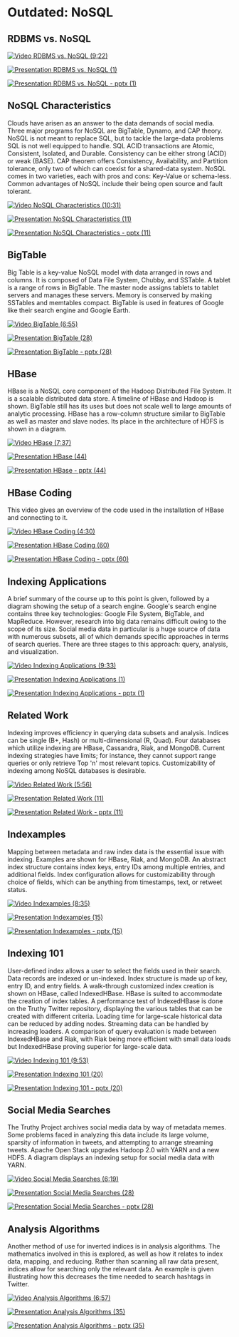 Outdated: NoSQL
===============

RDBMS vs. NoSQL
---------------

[![Video](images/video.png) RDBMS vs. NoSQL (9:22)](https://www.youtube.com/watch?v=dJunqER9lb8)

[![Presentation](images/presentation.png) RDBMS vs. NoSQL (1)](https://drive.google.com/open?id=0B88HKpainTSfaDFNbjNiMm44bnc)

[![Presentation](images/presentation.png) RDBMS vs. NoSQL - pptx (1)](https://drive.google.com/open?id=0B88HKpainTSfNnQ5SEVKTm1tRk0)

NoSQL Characteristics
---------------------

Clouds have arisen as an answer to the data demands of social media.
Three major programs for NoSQL are BigTable, Dynamo, and CAP theory.
NoSQL is not meant to replace SQL, but to tackle the large-data problems
SQL is not well equipped to handle. SQL ACID transactions are Atomic,
Consistent, Isolated, and Durable. Consistency can be either strong
(ACID) or weak (BASE). CAP theorem offers Consistency, Availability, and
Partition tolerance, only two of which can coexist for a shared-data
system. NoSQL comes in two varieties, each with pros and cons: Key-Value
or schema-less. Common advantages of NoSQL include their being open
source and fault tolerant.

[![Video](images/video.png) NoSQL Characteristics (10:31)](https://www.youtube.com/watch?v=BjtTDiKhqk8)

[![Presentation](images/presentation.png) NoSQL Characteristics (11)](https://drive.google.com/open?id=0B88HKpainTSfaDFNbjNiMm44bnc)

[![Presentation](images/presentation.png) NoSQL Characteristics - pptx (11)](https://drive.google.com/open?id=0B88HKpainTSfNnQ5SEVKTm1tRk0)

BigTable
--------

Big Table is a key-value NoSQL model with data arranged in rows and
columns. It is composed of Data File System, Chubby, and SSTable. A
tablet is a range of rows in BigTable. The master node assigns tablets
to tablet servers and manages these servers. Memory is conserved by
making SSTables and memtables compact. BigTable is used in features of
Google like their search engine and Google Earth.

[![Video](images/video.png) BigTable (6:55)](https://www.youtube.com/watch?v=JAlz9AI5I-M)

[![Presentation](images/presentation.png) BigTable (28)](https://drive.google.com/open?id=0B88HKpainTSfaDFNbjNiMm44bnc)

[![Presentation](images/presentation.png) BigTable - pptx (28)](https://drive.google.com/open?id=0B88HKpainTSfNnQ5SEVKTm1tRk0)


HBase
-----

HBase is a NoSQL core component of the Hadoop Distributed File System.
It is a scalable distributed data store. A timeline of HBase and Hadoop
is shown. BigTable still has its uses but does not scale well to large
amounts of analytic processing. HBase has a row-column structure similar
to BigTable as well as master and slave nodes. Its place in the
architecture of HDFS is shown in a diagram.

[![Video](images/video.png) HBase (7:37)](https://www.youtube.com/watch?v=i-ibhuVs-ck)

[![Presentation](images/presentation.png) HBase (44)](https://drive.google.com/open?id=0B88HKpainTSfaDFNbjNiMm44bnc)

[![Presentation](images/presentation.png) HBase - pptx (44)](https://drive.google.com/open?id=0B88HKpainTSfNnQ5SEVKTm1tRk0)

HBase Coding
------------

This video gives an overview of the code used in the installation of
HBase and connecting to it.

[![Video](images/video.png) HBase Coding (4:30)](https://www.youtube.com/watch?v=KbFMpYRBTtU)

[![Presentation](images/presentation.png) HBase Coding (60)](https://drive.google.com/open?id=0B88HKpainTSfaDFNbjNiMm44bnc)

[![Presentation](images/presentation.png) HBase Coding - pptx (60)](https://drive.google.com/open?id=0B88HKpainTSfNnQ5SEVKTm1tRk0)

Indexing Applications
---------------------

A brief summary of the course up to this point is given, followed by a
diagram showing the setup of a search engine. Google's search engine
contains three key technologies: Google File System, BigTable, and
MapReduce. However, research into big data remains difficult owing to
the scope of its size. Social media data in particular is a huge source
of data with numerous subsets, all of which demands specific approaches
in terms of search queries. There are three stages to this approach:
query, analysis, and visualization.

[![Video](images/video.png) Indexing Applications (9:33)](https://www.youtube.com/watch?v=MxgabfoGH-M)

[![Presentation](images/presentation.png) Indexing Applications (1)](https://drive.google.com/open?id=0B88HKpainTSfWUh6dVNHcXloSnc)

[![Presentation](images/presentation.png) Indexing Applications - pptx (1)](https://drive.google.com/open?id=0B88HKpainTSfZkJpLTNIbDJ1dVU)

Related Work
------------

Indexing improves efficiency in querying data subsets and analysis.
Indices can be single (B+, Hash) or multi-dimensional (R, Quad). Four
databases which utilize indexing are HBase, Cassandra, Riak, and
MongoDB. Current indexing strategies have limits; for instance, they
cannot support range queries or only retrieve Top 'n' most relevant
topics. Customizability of indexing among NoSQL databases is desirable.

[![Video](images/video.png) Related Work (5:56)](https://www.youtube.com/watch?v=NDjAdFSVzxo)

[![Presentation](images/presentation.png) Related Work (11)](https://drive.google.com/open?id=0B88HKpainTSfWUh6dVNHcXloSnc)

[![Presentation](images/presentation.png) Related Work - pptx (11)](https://drive.google.com/open?id=0B88HKpainTSfZkJpLTNIbDJ1dVU)


Indexamples
-----------

Mapping between metadata and raw index data is the essential issue with
indexing. Examples are shown for HBase, Riak, and MongoDB. An abstract
index structure contains index keys, entry IDs among multiple entries,
and additional fields. Index configuration allows for customizability
through choice of fields, which can be anything from timestamps, text,
or retweet status.

[![Video](images/video.png) Indexamples (8:35)](https://www.youtube.com/watch?v=Ec3VFeTGuo8)

[![Presentation](images/presentation.png) Indexamples (15)](https://drive.google.com/open?id=0B88HKpainTSfWUh6dVNHcXloSnc)

[![Presentation](images/presentation.png) Indexamples - pptx (15)](https://drive.google.com/open?id=0B88HKpainTSfZkJpLTNIbDJ1dVU)


Indexing 101
------------

User-defined index allows a user to select the fields used in their
search. Data records are indexed or un-indexed. Index structure is made
up of key, entry ID, and entry fields. A walk-through customized index
creation is shown on HBase, called IndexedHBase. HBase is suited to
accommodate the creation of index tables. A performance test of
IndexedHBase is done on the Truthy Twitter repository, displaying the
various tables that can be created with different criteria. Loading time
for large-scale historical data can be reduced by adding nodes.
Streaming data can be handled by increasing loaders. A comparison of
query evaluation is made between IndexedHBase and Riak, with Riak being
more efficient with small data loads but IndexedHBase proving superior
for large-scale data.

[![Video](images/video.png) Indexing 101 (9:53)](https://www.youtube.com/watch?v=eKQaLkw-HBU)

[![Presentation](images/presentation.png) Indexing 101 (20)](https://drive.google.com/open?id=0B88HKpainTSfWUh6dVNHcXloSnc)

[![Presentation](images/presentation.png) Indexing 101 - pptx (20)](https://drive.google.com/open?id=0B88HKpainTSfZkJpLTNIbDJ1dVU)

Social Media Searches
---------------------

The Truthy Project archives social media data by way of metadata memes.
Some problems faced in analyzing this data include its large volume,
sparsity of information in tweets, and attempting to arrange streaming
tweets. Apache Open Stack upgrades Hadoop 2.0 with YARN and a new HDFS.
A diagram displays an indexing setup for social media data with YARN.

[![Video](images/video.png) Social Media Searches (6:19)](https://www.youtube.com/watch?v=a3tcL-Qw9to)

[![Presentation](images/presentation.png) Social Media Searches (28)](https://drive.google.com/open?id=0B88HKpainTSfWUh6dVNHcXloSnc)

[![Presentation](images/presentation.png) Social Media Searches - pptx (28)](https://drive.google.com/open?id=0B88HKpainTSfZkJpLTNIbDJ1dVU)

Analysis Algorithms
-------------------

Another method of use for inverted indices is in analysis algorithms.
The mathematics involved in this is explored, as well as how it relates
to index data, mapping, and reducing. Rather than scanning all raw data
present, indices allow for searching only the relevant data. An example
is given illustrating how this decreases the time needed to search
hashtags in Twitter.

[![Video](images/video.png) Analysis Algorithms (6:57)](https://www.youtube.com/watch?v=MxoMd4mdshE)

[![Presentation](images/presentation.png) Analysis Algorithms (35)](https://drive.google.com/open?id=0B88HKpainTSfWUh6dVNHcXloSnc)

[![Presentation](images/presentation.png) Analysis Algorithms - pptx (35)](https://drive.google.com/open?id=0B88HKpainTSfZkJpLTNIbDJ1dVU)

